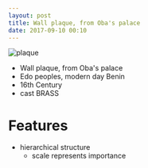 ```yaml
---
layout: post
title: Wall plaque, from Oba's palace
date: 2017-09-10 00:10
---
```


![plaque]

* Wall plaque, from Oba's palace
* Edo peoples, modern day Benin
* 16th Century
* cast BRASS

# Features
* hierarchical structure
  * scale represents importance


[plaque]: https://upload.wikimedia.org/wikipedia/commons/thumb/3/3f/Plaque_Equestrian_Oba_and_Attendants_MET_DP295360.jpg/1200px-Plaque_Equestrian_Oba_and_Attendants_MET_DP295360.jpg
[oba]: http://static1.squarespace.com/static/53d2a092e4b0125510bfe57d/53d2a2c6e4b018cd23e33d7b/55dc76f7e4b0cc3e41063ecc/1450159166025/?format=1000w
